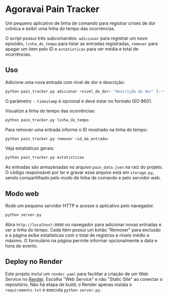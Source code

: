 # Agoravai Pain Tracker

Um pequeno aplicativo de linha de comando para registrar crises de dor crônica e exibir uma linha do tempo das ocorrências.

O script possui três subcomandos:
`adicionar` para registrar um novo episódio,
`linha_do_tempo` para listar as entradas registradas,
`remover` para apagar um item pelo ID e
`estatisticas` para ver média e total de ocorrências.

## Uso

Adicione uma nova entrada com nível de dor e descrição:

```bash
python pain_tracker.py adicionar <nivel_de_dor> "descrição da dor" [--timestamp YYYY-MM-DDTHH:MM]
```
O parâmetro `--timestamp` é opcional e deve estar no formato ISO 8601.

Visualize a linha do tempo das ocorrências:

```bash
python pain_tracker.py linha_do_tempo
```

Para remover uma entrada informe o ID mostrado na linha do tempo:

```bash
python pain_tracker.py remover <id_da_entrada>
```

Veja estatísticas gerais:

```bash
python pain_tracker.py estatisticas
```

As entradas são armazenadas no arquivo `pain_data.json` na raiz do projeto. O
código responsável por ler e gravar esse arquivo está em `storage.py`, sendo
compartilhado pelo modo de linha de comando e pelo servidor web.


## Modo web

Rode um pequeno servidor HTTP e acesse o aplicativo pelo navegador.

```bash
python server.py
```

Abra `http://localhost:8000` no navegador para adicionar novas entradas e ver a linha do tempo. Cada item possui um botão "Remover" para exclusão e a página exibe estatísticas com o total de registros e níveis médio e máximo.
O formulário na página permite informar opcionalmente a data e hora do evento.

## Deploy no Render

Este projeto inclui um `render.yaml` para facilitar a criação de um Web Service
no [Render](https://render.com). Escolha "Web Service" e não "Static Site" ao
conectar o repositório. Não há etapa de build; o Render apenas instala o
`requirements.txt` e executa `python server.py`.
